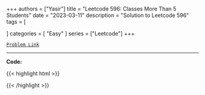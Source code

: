 
+++
authors = ["Yasir"]
title = "Leetcode 596: Classes More Than 5 Students"
date = "2023-03-11"
description = "Solution to Leetcode 596"
tags = [
    
]
categories = [
    "Easy"
]
series = ["Leetcode"]
+++



[`Problem Link`](https://leetcode.com/problems/classes-more-than-5-students/description/)

---

**Code:**

{{< highlight html >}}

{{< /highlight >}}

